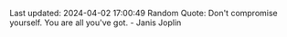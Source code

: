 Last updated: 2024-04-02 17:00:49
Random Quote: Don't compromise yourself. You are all you've got. - Janis Joplin